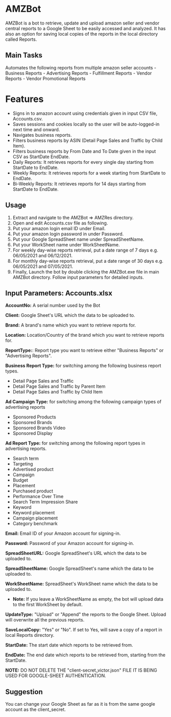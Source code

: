 
<h1>AMZBot</h1>
AMZBot is a bot to retrieve, update and upload amazon seller and vendor central reports to a Google Sheet to be easily accessed and analyzed.
It has also an option for saving local copies of the reports in the local directory called Reports.

<h2>Main Tasks</h2>
Automates the following reports from multiple amazon seller accounts
 - Business Reports
 - Advertising Reports
 - Fulfillment Reports
 - Vendor Reports
 - Vendor Promotional Reports

<h1>Features</h1>

- Signs in to amazon account using credentials given in input CSV file, Accounts.csv.
- Saves sessions and cookies locally so the user will be auto-logged-in next time and onward.
- Navigates business reports.
- Filters business reports by ASIN (Detail Page Sales and Traffic by Child Item).
- Filters business reports by From Date and To Date given in the input CSV as StartDate EndDate.
- Daily Reports: It retrieves reports for every single day starting from StartDate to EndDate.
- Weekly Reports: It retrieves reports for a week starting from StartDate to EndDate.
- Bi-Weekly Reports: It retrieves reports for 14 days starting from StartDate to EndDate.

Usage
-
1. Extract and navigate to the AMZBot => AMZRes directory.
2. Open and edit Accounts.csv file as following.
3. Put your amazon login email ID under Email. 
4. Put your amazon login password in under Password. 
5. Put your Google SpreadSheet name under SpreadSheetName. 
6. Put your WorkSheet name under WorkSheetName. 
8. For weekly day-wise reports retrieval, put a date range of 7 days e.g. 06/05/2021 and 06/12/2021.  
9. For monthly day-wise reports retrieval, put a date range of 30 days e.g. 06/05/2021 and 07/05/2021. 
10. Finally, Launch the bot by double clicking the AMZBot.exe file in main AMZBot directory. Follow input parameters for detailed inputs.

Input Parameters: Accounts.xlsx
-
<b>AccountNo:</b> A serial number used by the Bot

<b>Client:</b> Google Sheet's URL which the data to be uploaded to.

<b>Brand:</b> A brand's name which you want to retrieve reports for.

<b>Location:</b> Location/Country of the brand which you want to retrieve reports for.

<b>ReportType:</b>: Report type you want to retrieve either "Business Reports" or "Advertising Reports".

<b>Business Report Type:</b> for switching among the following business report types.
- Detail Page Sales and Traffic
- Detail Page Sales and Traffic by Parent Item
- Detail Page Sales and Traffic by Child Item

<b>Ad Campaign Type:</b> for switching among the following campaign types of advertising reports
- Sponsored Products
- Sponsored Brands
- Sponsored Brands Video
- Sponsored Display

<b>Ad Report Type:</b> for switching among the following report types in advertising reports.
- Search term
- Targeting
- Advertised product
- Campaign
- Budget
- Placement
- Purchased product
- Performance Over Time
- Search Term Impression Share
- Keyword
- Keyword placement
- Campaign placement
- Category benchmark

<b>Email:</b> Email ID of your Amazon account for signing-in.

<b>Password:</b> Password of your Amazon account for signing-in.

<b>SpreadSheetURL:</b> Google SpreadSheet's URL which the data to be uploaded to.

<b>SpreadSheetName:</b> Google SpreadSheet's name which the data to be uploaded to.

<b>WorkSheetName:</b> SpreadSheet's WorkSheet name which the data to be uploaded to.

- <b>Note:</b> If you leave a WorkSheetName as empty, the bot will upload data to the first WorkSheet by default. 
 
<b>UpdateType:</b> "Upload" or "Append" the reports to the Google Sheet. Upload will overwrite all the previous reports.

<b>SaveLocalCopy:</b> "Yes" or "No". If set to Yes, will save a copy of a report in local Reports directory.

<b>StartDate:</b> The start date which reports to be retrieved from. 

<b>EndDate:</b> The end date which reports to be retrieved from, starting from the StartDate.

<b>NOTE:</b> DO NOT DELETE THE "client-secret_victor.json" FILE IT IS BEING USED FOR GOOGLE-SHEET AUTHENTICATION.

Suggestion
-
You can change your Google Sheet as far as it is from the same google account as the client_secret.